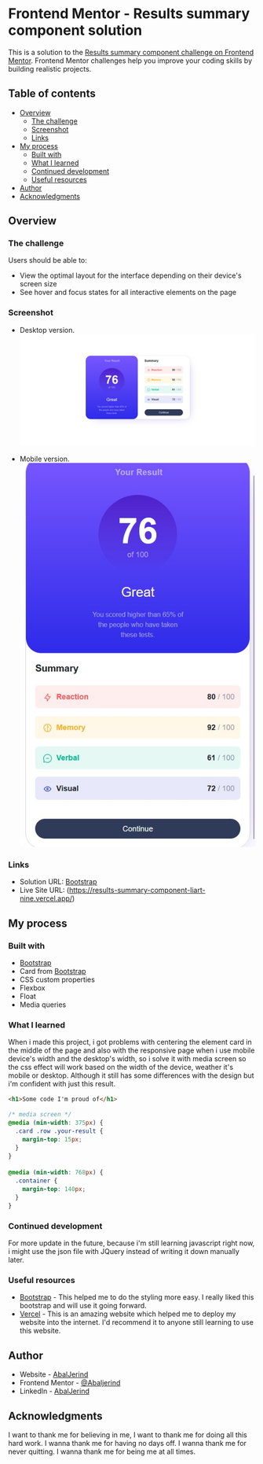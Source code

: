 # Frontend Mentor - Results summary component solution

This is a solution to the [Results summary component challenge on Frontend Mentor](https://www.frontendmentor.io/challenges/results-summary-component-CE_K6s0maV). Frontend Mentor challenges help you improve your coding skills by building realistic projects.

## Table of contents

- [Overview](#overview)
  - [The challenge](#the-challenge)
  - [Screenshot](#screenshot)
  - [Links](#links)
- [My process](#my-process)
  - [Built with](#built-with)
  - [What I learned](#what-i-learned)
  - [Continued development](#continued-development)
  - [Useful resources](#useful-resources)
- [Author](#author)
- [Acknowledgments](#acknowledgments)

## Overview

### The challenge

Users should be able to:

- View the optimal layout for the interface depending on their device's screen size
- See hover and focus states for all interactive elements on the page

### Screenshot

- Desktop version.
  ![](./screenshot-result-summary-desktop.jpg)

- Mobile version.
  ![](./screenshot-result-summary-mobile.jpg)

### Links

- Solution URL: [Bootstrap](https://getbootstrap.com/)
- Live Site URL: (https://results-summary-component-liart-nine.vercel.app/)

## My process

### Built with

- [Bootstrap](https://getbootstrap.com/)
- Card from [Bootstrap](https://getbootstrap.com/)
- CSS custom properties
- Flexbox
- Float
- Media queries

### What I learned

When i made this project, i got problems with centering the element card in the middle of the page and also with the responsive page when i use mobile device's width and the desktop's width, so i solve it with media screen so the css effect will work based on the width of the device, weather it's mobile or desktop. Although it still has some differences with the design but i'm confident with just this result.

```html
<h1>Some code I'm proud of</h1>
```

```css
/* media screen */
@media (min-width: 375px) {
  .card .row .your-result {
    margin-top: 15px;
  }
}

@media (min-width: 768px) {
  .container {
    margin-top: 140px;
  }
}
```

### Continued development

For more update in the future, because i'm still learning javascript right now, i might use the json file with JQuery instead of writing it down manually later.

### Useful resources

- [Bootstrap](https://getbootstrap.com/) - This helped me to do the styling more easy. I really liked this bootstrap and will use it going forward.
- [Vercel](https://vercel.com) - This is an amazing website which helped me to deploy my website into the internet. I'd recommend it to anyone still learning to use this website.

## Author

- Website - [AbalJerind](https://qr-code-main-three.vercel.app/)
- Frontend Mentor - [@Abaljerind](https://www.frontendmentor.io/profile/Abaljerind)
- LinkedIn - [AbalJerind](https://www.linkedin.com/in/abal-jerind-baa90519a/)

## Acknowledgments

I want to thank me for believing in me, I want to thank me for doing all this hard work. I wanna thank me for having no days off. I wanna thank me for never quitting. I wanna thank me for being me at all times.

